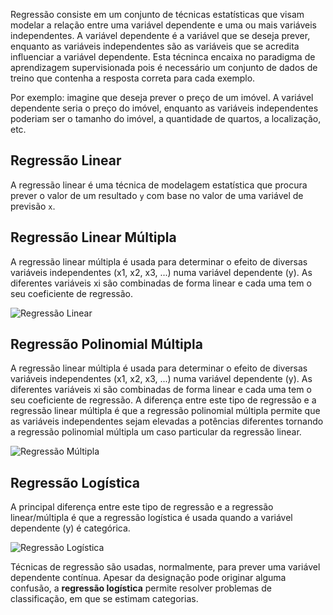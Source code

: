 Regressão consiste em um conjunto de técnicas estatísticas que visam
modelar a relação entre uma variável dependente e uma ou mais variáveis
independentes. A variável dependente é a variável que se deseja prever,
enquanto as variáveis independentes são as variáveis que se acredita
influenciar a variável dependente. Esta técninca encaixa no paradigma de
aprendizagem supervisionada pois é necessário um conjunto de dados de
treino que contenha a resposta correta para cada exemplo.

Por exemplo: imagine que deseja prever o preço de um imóvel. A variável
dependente seria o preço do imóvel, enquanto as variáveis independentes
poderiam ser o tamanho do imóvel, a quantidade de quartos, a
localização, etc.

## Regressão Linear

A regressão linear é uma técnica de modelagem estatística que procura
prever o valor de um resultado `y` com base no valor de uma variável de
previsão `x`.

## Regressão Linear Múltipla

A regressão linear múltipla é usada para determinar o efeito de diversas
variáveis independentes (x1, x2, x3, ...) numa variável dependente (y).
As diferentes variáveis xi são combinadas de forma linear e cada uma tem
o seu coeficiente de regressão.

![Regressão Linear](./images/regressao-linear.png)

## Regressão Polinomial Múltipla

A regressão linear múltipla é usada para determinar o efeito de diversas
variáveis independentes (x1, x2, x3, ...) numa variável dependente (y).
As diferentes variáveis xi são combinadas de forma linear e cada uma tem
o seu coeficiente de regressão. A diferença entre este tipo de regressão
e a regressão linear múltipla é que a regressão polinomial múltipla
permite que as variáveis independentes sejam elevadas a potências
diferentes tornando a regressão polinomial múltipla um caso particular
da regressão linear.

![Regressão Múltipla](./images/regressao-multipla.png)

## Regressão Logística

A principal diferença entre este tipo de regressão e a regressão
linear/múltipla é que a regressão logística é usada quando a variável
dependente (y) é categórica.

![Regressão Logística](./images/regressao-logistica.png)

Técnicas de regressão são usadas, normalmente, para prever uma variável
dependente contínua. Apesar da designação pode originar alguma confusão,
a **regressão logística** permite resolver problemas de classificação,
em que se estimam categorias.
